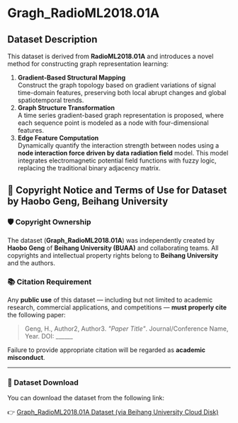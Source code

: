 # Gragh_RadioML2018.01A
## Dataset Description

This dataset is derived from **RadioML2018.01A** and introduces a novel method for constructing graph representation learning:

1. **Gradient-Based Structural Mapping**  
   Construct the graph topology based on gradient variations of signal time-domain features, preserving both local abrupt changes and global spatiotemporal trends.
2. **Graph Structure Transformation**  
   A time series gradient-based graph representation is proposed, where each sequence point is modeled as a node with four-dimensional features.
3. **Edge Feature Computation**  
   Dynamically quantify the interaction strength between nodes using a **node interaction force driven by data radiation field** model. This model integrates electromagnetic potential field functions with fuzzy logic, replacing the traditional binary adjacency matrix.


## 📄 Copyright Notice and Terms of Use for Dataset by Haobo Geng, Beihang University

### 🛡️ Copyright Ownership
The dataset (**Graph_RadioML2018.01A**) was independently created by **Haobo Geng** of **Beihang University (BUAA)** and collaborating teams. All copyrights and intellectual property rights belong to **Beihang University** and the authors.

### 📚 Citation Requirement
Any **public use** of this dataset — including but not limited to academic research, commercial applications, and competitions — **must properly cite** the following paper:

> Geng, H., Author2, Author3. *"Paper Title"*. Journal/Conference Name, Year. DOI: ______

Failure to provide appropriate citation will be regarded as **academic misconduct**.

---

### 🔗 Dataset Download

You can download the dataset from the following link:

👉 [Graph_RadioML2018.01A Dataset (via Beihang University Cloud Disk)](https://bhpan.buaa.edu.cn/link/AA6182DE7AAE904FE48BE058B9A75379D3)
